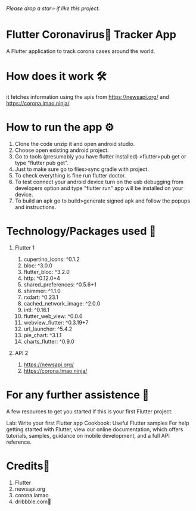 _Please drop a star⭐ if like this project._

# Flutter Coronavirus👾 Tracker App
A Flutter application to track corona cases around the world.

# How does it work 🛠
it fetches information using the apis from https://newsapi.org/ and https://corona.lmao.ninja/.

# How to run the app ⚙
1. Clone the code unzip it and open android studio.
2. Choose open existing android project.
3. Go to tools (presumably you have flutter installed) >flutter>pub get or type "flutter pub get".
4. Just to make sure go to flies>sync gradle with project.
5. To check everything is fine run flutter doctor.
6. To test connect your android device turn on the usb debugging from developers option and type "flutter run" app will be installed on your device.
7. To build an apk go to build>generate signed apk and follow the popups and instructions.
# Technology/Packages used 🎯
1. Flutter 1

   1. cupertino_icons: ^0.1.2
   2. bloc: ^3.0.0
   3. flutter_bloc: ^3.2.0
   4. http: ^0.12.0+4
   5. shared_preferences: ^0.5.6+1
   6. shimmer: ^1.1.0
   7. rxdart: ^0.23.1
   8. cached_network_image: ^2.0.0
   9. intl: ^0.16.1
   10. flutter_web_view: ^0.0.6
   11. webview_flutter: ^0.3.19+7
   12. url_launcher: ^5.4.2
   13. pie_chart: ^3.1.1
   14. charts_flutter: ^0.9.0

2. API 2

   1. https://newsapi.org/
   2. https://corona.lmao.ninja/


# For any further assistence 👀
A few resources to get you started if this is your first Flutter project:

Lab: Write your first Flutter app
Cookbook: Useful Flutter samples
For help getting started with Flutter, view our online documentation, which offers tutorials, samples, guidance on mobile development, and a full API reference.

# Credits🥇
1. Flutter
2. newsapi.org
3. corona.lamao
4. dribbble.com🎨